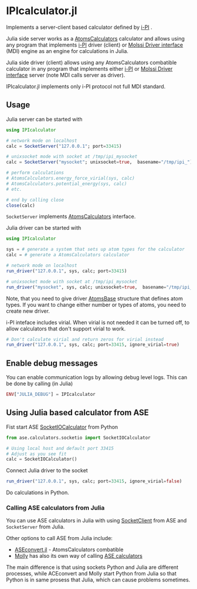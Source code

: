 # IPIcalculator.jl

Implements a server-client based calculator defined by [i-PI](https://github.com/i-pi/i-pi) .

Julia side server works as a [AtomsCalculators](https://github.com/JuliaMolSim/AtomsCalculators.jl) calculator and
allows using any program that implements [i-PI](https://github.com/i-pi/i-pi)
driver (client) or [Molssi Driver interface](https://molssi.org/software/mdi-2/) (MDI) engine
as an engine for calculations in Julia.

Julia side driver (client) allows using any AtomsCalculators combatible calculator in any program that implements either [i-PI](https://github.com/i-pi/i-pi) or [Molssi Driver interface](https://molssi.org/software/mdi-2/) server (note MDI calls server as driver).

IPIcalculator.jl implements only i-PI protocol not full MDI standard.

## Usage

Julia server can be started with

```julia
using IPIcalculator

# network mode on localhost 
calc = SocketServer("127.0.0.1"; port=33415)

# unixsocket mode with socket at /tmp/ipi_mysocket
calc = SocketServer("mysocket"; unixsocket=true,  basename="/tmp/ipi_")

# perform calculations
# AtomsCalculators.energy_force_virial(sys, calc)
# AtomsCalculators.potential_energy(sys, calc)
# etc.   

# end by calling close
close(calc)
```

`SocketServer` implements [AtomsCalculators](https://github.com/JuliaMolSim/AtomsCalculators.jl) interface.


Julia driver can be started with

```julia
using IPIcalculator

sys = # generate a system that sets up atom types for the calculator
calc = # generate a AtomsCalculators calculator

# network mode on localhost 
run_driver("127.0.0.1", sys, calc; port=33415)

# unixsocket mode with socket at /tmp/ipi_mysocket
run_driver("mysocket", sys, calc; unixsocket=true,  basename="/tmp/ipi_")
```

Note, that you need to give driver [AtomsBase](https://github.com/JuliaMolSim/AtomsBase.jl) structure that defines atom types.
If you want to change either number or types of atoms, you need to create new driver.

i-PI inteface includes virial. When virial is not needed it can
be turned off, to allow calculators that don't support virial to work.

```julia
# Don't calculate virial and return zeros for virial instead
run_driver("127.0.0.1", sys, calc; port=33415, ignore_virial=true)
```

## Enable debug messages

You can enable communication logs by allowing debug level logs.
This can be done by calling (in Julia)

```julia
ENV["JULIA_DEBUG"] = IPIcalculator 
```

## Using Julia based calculator from ASE

Fist start ASE [SocketIOCalculator](https://wiki.fysik.dtu.dk/ase/ase/calculators/socketio/socketio.html#ase.calculators.socketio.SocketIOCalculator) from Python

```python
from ase.calculators.socketio import SocketIOCalculator

# Using local host and default port 33415
# Adjust as you see fit
calc = SocketIOCalculator()
```

Connect Julia driver to the socket

```julia
run_driver("127.0.0.1", sys, calc; port=33415, ignore_virial=false)
```

Do calculations in Python.

### Calling ASE calculators from Julia

You can use ASE calculators in Julia with using [SocketClient](https://wiki.fysik.dtu.dk/ase/ase/calculators/socketio/socketio.html#ase.calculators.socketio.SocketClient) from ASE and `SocketServer` from Julia.

Other options to call ASE from Julia include:
- [ASEconvert.jl](https://github.com/mfherbst/ASEconvert.jl) - AtomsCalculators combatible
- [Molly](https://github.com/JuliaMolSim/Molly.jl) has also its own way of calling [ASE calculators](https://juliamolsim.github.io/Molly.jl/stable/api/#Molly.ASECalculator)

The main difference is that using sockets Python and Julia are different processes, while ACEconvert and Molly start Python from Julia so that Python is in same prosess that Julia, which can cause problems sometimes.